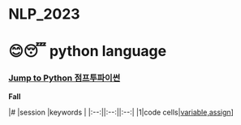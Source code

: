 # NLP_2023

# 😊😴 python language
### [Jump to Python 점프투파이썬](https://wikidocs.net/book/1)

**Fall**

|# |session |keywords |
|:--:||:--:||:--:|
|1|code cells|[variable,assign]()]

